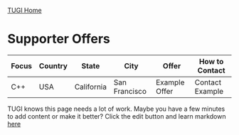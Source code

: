 ﻿[TUGI Home](http://tugi.info "TUGI Home Page")

# Supporter Offers

| Focus | Country | State | City | Offer | How to Contact |
| ----- | ------- | ----- | ---- | ----- | -------------- |
| C++ | USA | California | San Francisco | Example Offer | Contact Example |

TUGI knows this page needs a lot of work. Maybe you have a few minutes to add content or make it better? Click the edit button and learn markdown [here](https://github.com/adam-p/markdown-here/wiki/Markdown-Cheatsheet#tables)